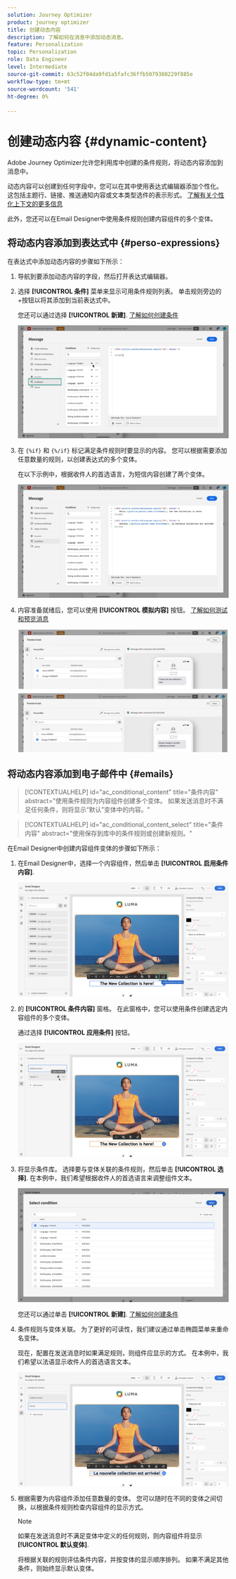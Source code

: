 ```yaml
---
solution: Journey Optimizer
product: journey optimizer
title: 创建动态内容
description: 了解如何在消息中添加动态消息。
feature: Personalization
topic: Personalization
role: Data Engineer
level: Intermediate
source-git-commit: 63c52f04da9fd1a5fafc36ffb5079380229f885e
workflow-type: tm+mt
source-wordcount: '541'
ht-degree: 0%

---
```



# 创建动态内容 {#dynamic-content}

Adobe Journey Optimizer允许您利用库中创建的条件规则，将动态内容添加到消息中。

动态内容可以创建到任何字段中，您可以在其中使用表达式编辑器添加个性化。 这包括主题行、链接、推送通知内容或文本类型选件的表示形式。 [了解有关个性化上下文的更多信息](personalization-contexts.md)

此外，您还可以在Email Designer中使用条件规则创建内容组件的多个变体。

## 将动态内容添加到表达式中 {#perso-expressions}

在表达式中添加动态内容的步骤如下所示：

1. 导航到要添加动态内容的字段，然后打开表达式编辑器。

1. 选择 **[!UICONTROL 条件]** 菜单来显示可用条件规则列表。 单击规则旁边的+按钮以将其添加到当前表达式中。

   您还可以通过选择 **[!UICONTROL 新建]**. [了解如何创建条件](create-conditions.md)

   ![](assets/conditions-expression.png)

1. 在 `{%if}` 和 `{%/if}` 标记满足条件规则时要显示的内容。 您可以根据需要添加任意数量的规则，以创建表达式的多个变体。

   在以下示例中，根据收件人的首选语言，为短信内容创建了两个变体。

   ![](assets/conditions-language-sample.png)

1. 内容准备就绪后，您可以使用 **[!UICONTROL 模拟内容]** 按钮。 [了解如何测试和预览消息](../design/preview.md)

   ![](assets/conditions-preview.png)

## 将动态内容添加到电子邮件中 {#emails}

>[!CONTEXTUALHELP]
>id="ac_conditional_content"
>title="条件内容"
>abstract="使用条件规则为内容组件创建多个变体。 如果发送消息时不满足任何条件，则将显示“默认”变体中的内容。"

>[!CONTEXTUALHELP]
>id="ac_conditional_content_select"
>title="条件内容"
>abstract="使用保存到库中的条件规则或创建新规则。"

在Email Designer中创建内容组件变体的步骤如下所示：

1. 在Email Designer中，选择一个内容组件，然后单击 **[!UICONTROL 启用条件内容]**.

   ![](assets/conditions-enable-conditional.png)

1. 的 **[!UICONTROL 条件内容]** 窗格。 在此窗格中，您可以使用条件创建选定内容组件的多个变体。

   通过选择 **[!UICONTROL 应用条件]** 按钮。

   ![](assets/conditions-apply.png)

1. 将显示条件库。 选择要与变体关联的条件规则，然后单击 **[!UICONTROL 选择]**. 在本例中，我们希望根据收件人的首选语言来调整组件文本。

   ![](assets/conditions-select.png)

   您还可以通过单击 **[!UICONTROL 新建]**. [了解如何创建条件](create-conditions.md)

1. 条件规则与变体关联。 为了更好的可读性，我们建议通过单击椭圆菜单来重命名变体。

   现在，配置在发送消息时如果满足规则，则组件应显示的方式。 在本例中，我们希望以法语显示收件人的首选语言文本。

   ![](assets/conditions-design.png)

1. 根据需要为内容组件添加任意数量的变体。 您可以随时在不同的变体之间切换，以根据条件规则检查内容组件的显示方式。

   >[!NOTE]
   >如果在发送消息时不满足变体中定义的任何规则，则内容组件将显示 **[!UICONTROL 默认变体]**.
   >
   >将根据关联的规则评估条件内容，并按变体的显示顺序排列。 如果不满足其他条件，则始终显示默认变体。
